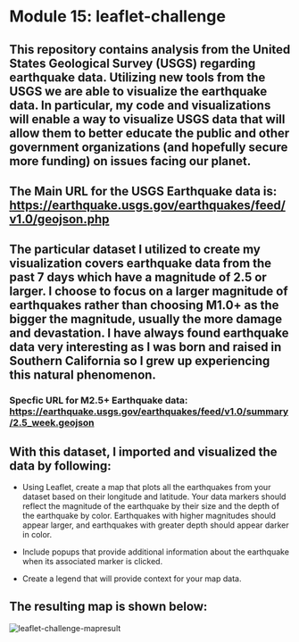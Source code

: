 # Module 15: leaflet-challenge

## This repository contains analysis from the United States Geological Survey (USGS) regarding earthquake data. Utilizing new tools from the USGS we are able to visualize the earthquake data. In particular, my code and visualizations will enable a way to visualize USGS data that will allow them to better educate the public and other government organizations (and hopefully secure more funding) on issues facing our planet.

## The Main URL for the USGS Earthquake data is: https://earthquake.usgs.gov/earthquakes/feed/v1.0/geojson.php

## The particular dataset I utilized to create my visualization covers earthquake data from the past 7 days which have a magnitude of 2.5 or larger. I choose to focus on a larger magnitude of earthquakes rather than choosing M1.0+ as the bigger the magnitude, usually the more damage and devastation. I have always found earthquake data very interesting as I was born and raised in Southern California so I grew up experiencing this natural phenomenon.
### Specfic URL for M2.5+ Earthquake data: https://earthquake.usgs.gov/earthquakes/feed/v1.0/summary/2.5_week.geojson

## With this dataset, I imported and visualized the data by following: 
- Using Leaflet, create a map that plots all the earthquakes from your dataset based on their longitude and latitude. Your data markers should reflect the magnitude of the earthquake by their size and the depth of the earthquake by color. Earthquakes with higher magnitudes should appear larger, and earthquakes with greater depth should appear darker in color.

- Include popups that provide additional information about the earthquake when its associated marker is clicked.

- Create a legend that will provide context for your map data.


## The resulting map is shown below:
  ![leaflet-challenge-mapresult](https://github.com/tralsto/leaflet-challenge/assets/133471238/86b1c849-2f2c-4d97-98c1-e9313b0008e9)
